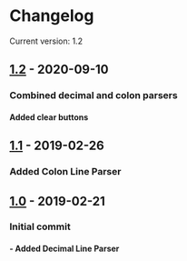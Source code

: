 # Changelog
Current version: 1.2

## [1.2](https://github.com/norandiaconu/TextParser/commit/fdb94a1abb0c555defd5d793995eef7c69f5682e) - 2020-09-10
### Combined decimal and colon parsers
#### Added clear buttons

## [1.1](https://github.com/norandiaconu/TextParser/commit/4c03ab445c5c5e08ae56b11bd8d3f7d8e257a33d#diff-eacf331f0ffc35d4b482f1d15a887d3b) - 2019-02-26
### Added Colon Line Parser

## [1.0](https://github.com/norandiaconu/TextParser/commit/5a2ff33595489f1469ce7db891f350dd6afddc58#diff-eacf331f0ffc35d4b482f1d15a887d3b) - 2019-02-21
### Initial commit
#### - Added Decimal Line Parser

